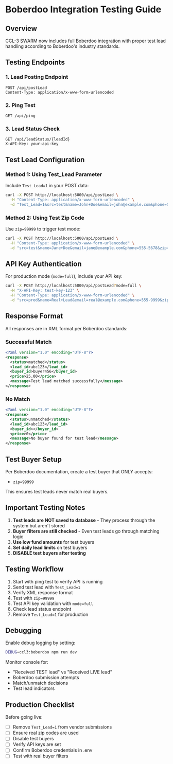 # Boberdoo Integration Testing Guide

## Overview
CCL-3 SWARM now includes full Boberdoo integration with proper test lead handling according to Boberdoo's industry standards.

## Testing Endpoints

### 1. Lead Posting Endpoint
```
POST /api/postLead
Content-Type: application/x-www-form-urlencoded
```

### 2. Ping Test
```
GET /api/ping
```

### 3. Lead Status Check
```
GET /api/leadStatus/{leadId}
X-API-Key: your-api-key
```

## Test Lead Configuration

### Method 1: Using Test_Lead Parameter
Include `Test_Lead=1` in your POST data:
```bash
curl -X POST http://localhost:5000/api/postLead \
  -H "Content-Type: application/x-www-form-urlencoded" \
  -d "Test_Lead=1&src=test&name=John+Doe&email=john@example.com&phone=555-1234&zip=12345"
```

### Method 2: Using Test Zip Code
Use `zip=99999` to trigger test mode:
```bash
curl -X POST http://localhost:5000/api/postLead \
  -H "Content-Type: application/x-www-form-urlencoded" \
  -d "src=test&name=Jane+Doe&email=jane@example.com&phone=555-5678&zip=99999"
```

## API Key Authentication

For production mode (`mode=full`), include your API key:
```bash
curl -X POST http://localhost:5000/api/postLead?mode=full \
  -H "X-API-Key: test-key-123" \
  -H "Content-Type: application/x-www-form-urlencoded" \
  -d "src=prod&name=Real+Lead&email=real@example.com&phone=555-9999&zip=90210"
```

## Response Format

All responses are in XML format per Boberdoo standards:

### Successful Match
```xml
<?xml version="1.0" encoding="UTF-8"?>
<response>
  <status>matched</status>
  <lead_id>abc123</lead_id>
  <buyer_id>buyer456</buyer_id>
  <price>25.00</price>
  <message>Test lead matched successfully</message>
</response>
```

### No Match
```xml
<?xml version="1.0" encoding="UTF-8"?>
<response>
  <status>unmatched</status>
  <lead_id>abc123</lead_id>
  <buyer_id></buyer_id>
  <price>0</price>
  <message>No buyer found for test lead</message>
</response>
```

## Test Buyer Setup

Per Boberdoo documentation, create a test buyer that ONLY accepts:
- `zip=99999`

This ensures test leads never match real buyers.

## Important Testing Notes

1. **Test leads are NOT saved to database** - They process through the system but aren't stored
2. **Buyer filters are still checked** - Even test leads go through matching logic
3. **Use low fund amounts** for test buyers
4. **Set daily lead limits** on test buyers
5. **DISABLE test buyers after testing**

## Testing Workflow

1. Start with ping test to verify API is running
2. Send test lead with `Test_Lead=1`
3. Verify XML response format
4. Test with `zip=99999` 
5. Test API key validation with `mode=full`
6. Check lead status endpoint
7. Remove `Test_Lead=1` for production

## Debugging

Enable debug logging by setting:
```bash
DEBUG=ccl3:boberdoo npm run dev
```

Monitor console for:
- "Received TEST lead" vs "Received LIVE lead"
- Boberdoo submission attempts
- Match/unmatch decisions
- Test lead indicators

## Production Checklist

Before going live:
- [ ] Remove `Test_Lead=1` from vendor submissions
- [ ] Ensure real zip codes are used
- [ ] Disable test buyers
- [ ] Verify API keys are set
- [ ] Confirm Boberdoo credentials in .env
- [ ] Test with real buyer filters